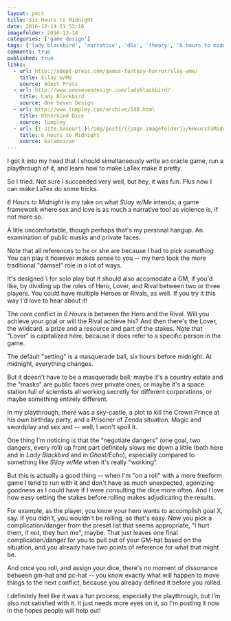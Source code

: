 ```yaml
---
layout: post
title: Six Hours to Midnight
date: 2016-12-14 11:53:16
imagefolder: 2016-12-14
categories: ['game design']
tags: ['lady blackbird', 'narrative', 'd6s', 'theory', '6 hours to midnight']
comments: true
published: true
links:
  - url: http://adept-press.com/games-fantasy-horror/slay-wme/
    title: S\lay w/Me
    source: Adept Press
  - url: http://www.onesevendesign.com/ladyblackbird/
    title: Lady Blackbird
    source: One Seven Design
  - url: http://www.lumpley.com/archive/148.html
    title: Otherkind Dice
    source: lumpley
  - url: {{ site.baseurl }}/img/posts/{{page.imagefolder}}/6HoursToMidnight_v1_alpha.pdf
    title: 6 Hours to Midnight
    source: katamoiran
---
```


I got it into my head that I should simultaneously write an oracle game, run a playthrough of it, and learn how to make LaTex make it pretty.

So I tried. Not sure I succeeded very well, but hey, it was fun. Plus now I can make LaTex do some tricks.

*6 Hours to Midnight* is my take on what *S\lay w/Me* intends; a game framework where sex and love is as much a narrative tool as violence is, if not more so.

<!--more-->

A litle uncomfortable, though perhaps that's my personal hangup. An examination of public masks and private faces.

Note that all references to he or she are because I had to pick *something*. You can play it however makes sense to you -- my hero took the more traditional "damsel" role in a lot of ways.

It's designed
\ for solo play but it should also accomodate a GM, if you'd like, by dividing up the roles of Hero, Lover, and Rival between two or three players. You could have multiple Heroes or Rivals, as well. If you try it this way I'd love to hear about it!

The core conflict in *6 Hours* is between the Hero and the Rival. Will you achieve your goal or will the Rival achieve his? And then there's the Lover, the wildcard, a prize and a resource and part of the stakes. Note that "Lover" is capitalized here, because it does refer to a specific person in the game.

The default "setting" is a masquerade ball, six hours before midnight. At midnight, everything changes.

But it doesn't have to be a masquerade ball; maybe it's a country estate and the "masks" are public faces over private ones, or maybe it's a space station full of scientists all working secretly for different corporations, or maybe something entirely different.

In my playthrough, there was a sky-castle, a plot to kill the Crown Prince at his own birthday party, and a Prisoner of Zenda situation. Magic and swordplay and sex and -- well, I won't spoil it.

One thing I'm noticing is that the "negotiate dangers" (one goal, two dangers, every roll) up front part definitely slows me down a little (both here and in *Lady Blackbird* and in *Ghost/Echo*), especially compared to something like *S\lay w/Me* when it's really "working".

But this is actually a good thing -- when I'm "on a roll" with a more freeform game I tend to run with it and don't have as much unexpected, agonizing goodness as I could have if I were consulting the dice more often. And I love how easy setting the stakes before rolling makes adjudicating the results.

For example, as the player, you know your hero wants to accomplish goal X, say. If you didn't, you wouldn't be rolling, so that's easy. Now you pick a complication/danger from the preset list that seems appropriate, "I hurt them, if not, they hurt me", maybe. That just leaves one final complication/danger for you to pull out of your GM-hat based on the situation, and you already have two points of reference for what that might be.

And once you roll, and assign your dice, there's no moment of dissonance between gm-hat and pc-hat -- you know exactly what will happen to move things to the next conflict, because you already defined it before you rolled.

I definitely feel like it was a fun process, especially the playthrough, but I'm also not satisfied with it. It just needs more eyes on it, so I'm posting it now in the hopes people will help out!

